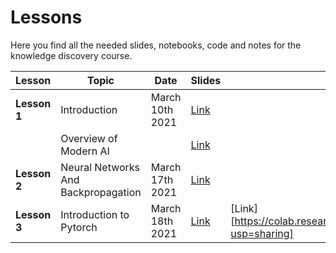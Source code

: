 # Lessons
Here you find all the needed slides, notebooks, code and notes for the knowledge discovery course.


| Lesson | Topic | Date | Slides | Notebooks & Code |
|---------|-----------|------|--------|------------------|
| **Lesson 1**  | Introduction | March 10th 2021 | [Link](https://drive.google.com/file/d/1PrZxICwa4Uj-dUEPZhd-3zOQNfyXmj03/view?usp=sharing) |  |
|  | Overview of Modern AI |   | [Link](https://drive.google.com/file/d/1ufIwXL9V-UCbczuzddBsF8nRnop6gEVW/view?usp=sharing) |  |
| **Lesson 2** | Neural Networks And Backpropagation | March 17th 2021 | [Link](https://drive.google.com/file/d/1rNgzoEmAtqVhVmaEwjNNOOa1xV0l98JX/view?usp=sharing) |  |
| **Lesson 3** | Introduction to Pytorch | March 18th 2021 | [Link][404] | [Link][https://colab.research.google.com/drive/1pkeFPFmqqbmkvEqcflesiJm2h05JQwpM?usp=sharing] |


[404]: /knowledge-discovery/fallback
